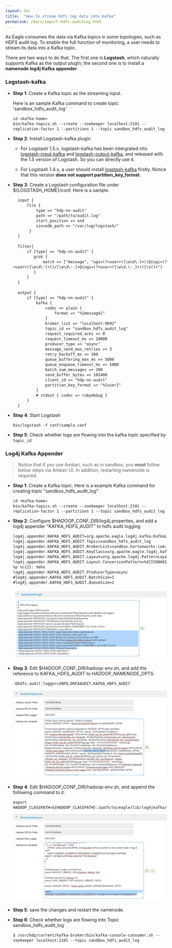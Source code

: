 ```yaml
---
layout: doc
title:  "How to stream hdfs log data into Kafka"
permalink: /docs/import-hdfs-auditLog.html
---
```


As Eagle consumes the data via Kafka topics in some topologies, such as HDFS audit log. To enable the full function of monitoring, a user needs to stream its data into a Kafka topic.

There are two ways to do that. The first one is **Logstash**, which naturally supports Kafka as the output plugin; the second one is to
install a **namenode log4j Kafka appender**.

### Logstash-kafka

* **Step 1**: Create a Kafka topic as the streaming input.

    Here is an sample Kafka command to create topic 'sandbox_hdfs_audit_log'

      cd <kafka-home>
      bin/kafka-topics.sh --create --zookeeper localhost:2181 --replication-factor 1 --partitions 1 --topic sandbox_hdfs_audit_log

* **Step 2**: Install Logstash-kafka plugin

    * For Logstash 1.5.x, logstash-kafka has been intergrated into [logstash-input-kafka](https://github.com/logstash-plugins/logstash-input-kafka) and [logstash-output-kafka](https://github.com/logstash-plugins/logstash-output-kafka),
    and released with the 1.5 version of Logstash. So you can directly use it.

    * For Logstash 1.4.x, a user should install [logstash-kafka](https://github.com/joekiller/logstash-kafka) firstly. Notice that this version **does not support partition\_key\_format**.

* **Step 3**: Create a Logstash configuration file under ${LOGSTASH_HOME}/conf. Here is a sample.

        input {
            file {
                type => "hdp-nn-audit"
                path => "/path/to/audit.log"
                start_position => end
                sincedb_path => "/var/log/logstash/"
             }
        }

        filter{
            if [type] == "hdp-nn-audit" {
        	   grok {
        	       match => ["message", "ugi=(?<user>([\w\d\-]+))@|ugi=(?<user>([\w\d\-]+))/[\w\d\-.]+@|ugi=(?<user>([\w\d.\-_]+))[\s(]+"]
        	   }
            }
        }

        output {
            if [type] == "hdp-nn-audit" {
                kafka {
                    codec => plain {
                        format => "%{message}"
                    }
                    broker_list => "localhost:9092"
                    topic_id => "sandbox_hdfs_audit_log"
                    request_required_acks => 0
                    request_timeout_ms => 10000
                    producer_type => "async"
                    message_send_max_retries => 3
                    retry_backoff_ms => 100
                    queue_buffering_max_ms => 5000
                    queue_enqueue_timeout_ms => 5000
                    batch_num_messages => 200
                    send_buffer_bytes => 102400
                    client_id => "hdp-nn-audit"
                    partition_key_format => "%{user}"
                }
                # stdout { codec => rubydebug }
            }
        }

* **Step 4**: Start Logstash

      bin/logstash -f conf/sample.conf

* **Step 5**: Check whether logs are flowing into the kafka topic specified by `topic_id`

### Log4j Kafka Appender

> Notice that if you use Ambari, such as in sandbox, you **must** follow below steps via Ambari UI. In addition, restarting namenode is required.

* **Step 1**: Create a Kafka topic. Here is a example Kafka command for creating topic "sandbox_hdfs_audit_log"

      cd <kafka-home>
      bin/kafka-topics.sh --create --zookeeper localhost:2181 --replication-factor 1 --partitions 1 --topic sandbox_hdfs_audit_log

* **Step 2**: Configure $HADOOP_CONF_DIR/log4j.properties, and add a log4j appender "KAFKA_HDFS_AUDIT" to hdfs audit logging

      log4j.appender.KAFKA_HDFS_AUDIT=org.apache.eagle.log4j.kafka.KafkaLog4jAppender
      log4j.appender.KAFKA_HDFS_AUDIT.Topic=sandbox_hdfs_audit_log
      log4j.appender.KAFKA_HDFS_AUDIT.BrokerList=sandbox.hortonworks.com:6667
      log4j.appender.KAFKA_HDFS_AUDIT.KeyClass=org.apache.eagle.log4j.kafka.hadoop.AuditLogKeyer
      log4j.appender.KAFKA_HDFS_AUDIT.Layout=org.apache.log4j.PatternLayout
      log4j.appender.KAFKA_HDFS_AUDIT.Layout.ConversionPattern=%d{ISO8601} %p %c{2}: %m%n
      log4j.appender.KAFKA_HDFS_AUDIT.ProducerType=async
      #log4j.appender.KAFKA_HDFS_AUDIT.BatchSize=1
      #log4j.appender.KAFKA_HDFS_AUDIT.QueueSize=1

    ![HDFS LOG4J Configuration](/images/docs/hdfs-log4j-conf.png "hdfslog4jconf")

* **Step 3**: Edit $HADOOP_CONF_DIR/hadoop-env.sh, and add the reference to KAFKA_HDFS_AUDIT to HADOOP_NAMENODE_OPTS.

      -Dhdfs.audit.logger=INFO,DRFAAUDIT,KAFKA_HDFS_AUDIT

    ![HDFS Environment Configuration](/images/docs/hdfs-env-conf.png "hdfsenvconf")

* **Step 4**: Edit $HADOOP_CONF_DIR/hadoop-env.sh, and append the following command to it.

      export HADOOP_CLASSPATH=${HADOOP_CLASSPATH}:/path/to/eagle/lib/log4jkafka/lib/*

    ![HDFS Environment Configuration](/images/docs/hdfs-env-conf2.png "hdfsenvconf2")

* **Step 5**: save the changes and restart the namenode.

* **Step 6**: Check whether logs are flowing into Topic sandbox_hdfs_audit_log

      $ /usr/hdp/current/kafka-broker/bin/kafka-console-consumer.sh --zookeeper localhost:2181 --topic sandbox_hdfs_audit_log










